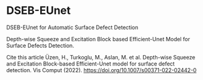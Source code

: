 # DSEB-EUnet

DSEB-EUnet for Automatic Surface Defect Detection

Depth-wise Squeeze and Excitation Block based Efficient-Unet Model for Surface Defects Detection. 

Cite this article
Üzen, H., Turkoglu, M., Aslan, M. et al. Depth-wise Squeeze and Excitation Block-based Efficient-Unet model for surface defect detection. Vis Comput (2022). https://doi.org/10.1007/s00371-022-02442-0

